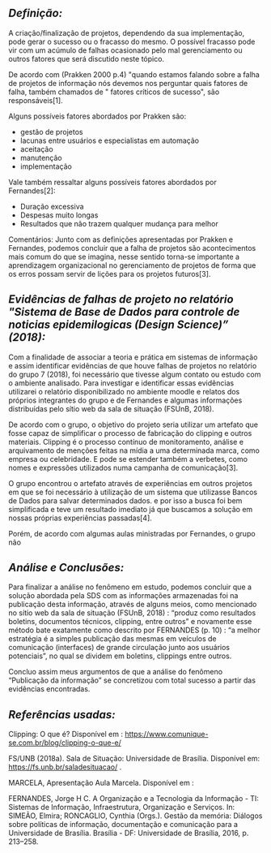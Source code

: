 


## *Definição:*


A criação/finalização de projetos, dependendo da sua implementação, pode gerar o sucesso ou o fracasso do mesmo. O possível fracasso pode vir com um acúmulo de falhas ocasionado pelo mal gerenciamento ou outros fatores que será discutido neste tópico.

De acordo com (Prakken 2000 p.4) "quando estamos falando sobre a falha de projetos de informação nós devemos nos perguntar quais fatores de falha, também chamados de " fatores críticos de sucesso", são responsáveis[1]. 

Alguns possíveis fatores abordados por Prakken são:
 - gestão de projetos
 - lacunas entre usuários e especialistas em automação
 - aceitação
 - manutenção
 - implementação
 
Vale também ressaltar alguns possíveis fatores abordados por Fernandes[2]:
 - Duração excessiva  
 - Despesas muito longas  
 - Resultados que não trazem qualquer mudança para melhor
 


Comentários: Junto com as definições apresentadas por Prakken e Fernandes, podemos concluir que a falha de projetos são acontecimentos mais comum do que se imagina, nesse sentido torna-se importante a aprendizagem organizacional no gerenciamento de projetos de forma que os erros possam servir de lições para os projetos futuros[3].




## *Evidências de falhas de projeto  no relatório "Sistema de Base de Dados para controle de noticias epidemilogicas (Design Science)” (2018):*

 Com a finalidade de associar a teoria e prática em sistemas de informação e assim identificar evidências de que houve falhas de projetos no relatório do grupo 7 (2018),  foi necessário que tivesse algum contato ou estudo com o ambiente analisado. Para investigar e identificar essas evidências utilizarei o relatório disponibilizado no ambiente moodle e relatos dos próprios integrantes do grupo e de Fernandes e algumas informações distribuídas pelo sítio web da sala de situação (FSUnB, 2018).

De acordo com o grupo, o objetivo do projeto seria utilizar um artefato que  fosse capaz de simplificar o processo de fabricação do clipping e outros materiais. Clipping é o processo contínuo de monitoramento, análise e arquivamento de menções feitas na mídia a uma determinada marca, como empresa ou celebridade. E pode se estender também a verbetes, como nomes e expressões utilizados numa campanha de comunicação[3].

O grupo encontrou o artefato através de experiências em outros projetos em que se foi necessário à utilização de um sistema que utilizasse Bancos  de Dados para salvar determinados dados. e por isso a busca foi bem simplificada e teve um resultado imediato já que buscamos a solução em nossas próprias experiências passadas[4]. 

Porém, de acordo com algumas aulas ministradas por Fernandes, o grupo não







## *Análise e Conclusões:*



Para finalizar a análise no fenômeno em estudo, podemos concluir que a solução abordada pela SDS com as informações armazenadas foi na publicação desta informação, através de alguns meios, como mencionado no sítio web da sala de situação (FSUnB, 2018) : “produz como resultados boletins, documentos técnicos, clipping, entre outros” e novamente esse método bate exatamente como descrito por FERNANDES (p. 10) : “a melhor estratégia é a simples publicação das mesmas em veículos de comunicação (interfaces) de grande circulação junto aos usuários potenciais”, no qual se dividem em boletins, clippings entre outros. 

Concluo assim meus argumentos de que a análise do fenômeno “Publicação da informação” se concretizou com total sucesso a partir das evidências encontradas. 





## *Referências usadas:*



Clipping: O que é? Disponível em : https://www.comunique-se.com.br/blog/clipping-o-que-e/

 FS/UNB (2018a). Sala de Situação: Universidade de Brasília. Disponível em: https://fs.unb.br/saladesituacao/ . 
 
MARCELA, Apresentação Aula Marcela. Disponível em : 

FERNANDES, Jorge H C. A Organização e a Tecnologia da Informação - TI: Sistemas de Informação, Infraestrutura, Organização e Serviços. In: SIMEÃO, Elmira; RONCAGLIO, Cynthia (Orgs.). Gestão da memória:  Diálogos sobre políticas de informação, documentação e comunicação para a Universidade de Brasília. Brasília - DF: Universidade de Brasília, 2016, p. 213–258. 

 
<!--stackedit_data:
eyJoaXN0b3J5IjpbLTgxNDc2Mjg2OCwtNjYzMjEyNDI1LDE2OD
Q3NTkyOTMsMTM4NDUzMTI0MywxNDEyNDEwNTk3LDY2NDE4MDUx
MF19
-->